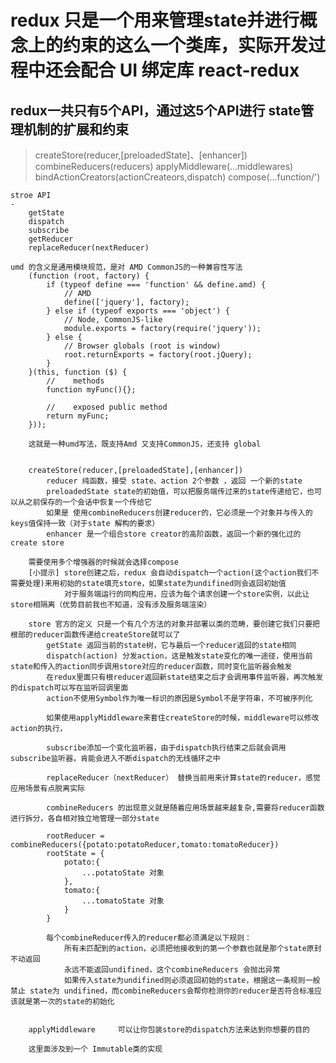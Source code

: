 redux 只是一个用来管理state并进行概念上的约束的这么一个类库，实际开发过程中还会配合 UI 绑定库 react-redux
===
 ## redux一共只有5个API，通过这5个API进行 state管理机制的扩展和约束
>createStore(reducer,[preloadedState]、[enhancer])
  combineReducers(reducers)
  applyMiddleware(...middlewares)
  bindActionCreators(actionCreateors,dispatch)
  compose(...function/')

    stroe API
    -
        getState
        dispatch
        subscribe
        getReducer
        replaceReducer(nextReducer)

    umd 的含义是通用模块规范，是对 AMD CommonJS的一种兼容性写法
        (function (root, factory) {
            if (typeof define === 'function' && define.amd) {
                // AMD
                define(['jquery'], factory);
            } else if (typeof exports === 'object') {
                // Node, CommonJS-like
                module.exports = factory(require('jquery'));
            } else {
                // Browser globals (root is window)
                root.returnExports = factory(root.jQuery);
            }
        }(this, function ($) {
            //    methods
            function myFunc(){};

            //    exposed public method
            return myFunc;
        }));

        这就是一种umd写法，既支持Amd 又支持CommonJS，还支持 global


        createStore(reducer,[preloadedState],[enhancer])
            reducer 纯函数，接受 state、action 2个参数 ，返回 一个新的state
            preloadedState state的初始值，可以把服务端传过来的state传递给它，也可以从之前保存的一个会话中恢复一个传给它
            如果是 使用combineReducers创建reducer的，它必须是一个对象并与传入的keys值保持一致（对于state 解构的要求）
            enhancer 是一个组合store creator的高阶函数，返回一个新的强化过的create store

        需要使用多个增强器的时候就会选择compose
        [小提示] store创建之后，redux 会自动dispatch一个action(这个action我们不需要处理)来用初始的state填充store，如果state为undifined则会返回初始值
                对于服务端运行的同构应用，应该为每个请求创建一个store实例，以此让store相隔离（优势目前我也不知道，没有涉及服务端渲染）

        store 官方的定义 只是一个有几个方法的对象并部署以类的范畴，要创建它我们只要把根部的reducer函数传递给createStore就可以了
            getState 返回当前的state树，它与最后一个reducer返回的state相同
            dispatch(action) 分发action，这是触发state变化的唯一途径，使用当前state和传入的action同步调用store对应的reducer函数，同时变化监听器会触发
            在redux里面只有根reducer返回新state结束之后才会调用事件监听器，再次触发的dispatch可以写在监听回调里面
            action不使用Symbol作为唯一标识的原因是Symbol不是字符串，不可被序列化

            如果使用applyMiddleware来套住createStore的时候，middleware可以修改action的执行，

            subscribe添加一个变化监听器，由于dispatch执行结束之后就会调用subscribe监听器，肯能会进入不断dispatch的无线循环之中

            replaceReducer（nextReducer） 替换当前用来计算state的reducer，感觉应用场景有点脱离实际

            combineReducers 的出现意义就是随着应用场景越来越复杂,需要将reducer函数进行拆分，各自相对独立地管理一部分state

            rootReducer = combineReducers({potato:potatoReducer,tomato:tomatoReducer})
            rootState = {
                potato:{
                    ...potatoState 对象
                },
                tomato:{
                    ...tomatoState 对象
                }
            }

            每个combineReducer传入的reducer都必须满足以下规则：
                所有未匹配到的action，必须把他接收到的第一个参数也就是那个state原封不动返回
                永远不能返回undifined，这个combineReducers 会抛出异常
                如果传入state为undifined则必须返回初始的state，根据这一条规则一般禁止 state为 undifined，而combineReducers会帮你检测你的reducer是否符合标准应该就是第一次的state的初始化


        applyMiddleware     可以让你包装store的dispatch方法来达到你想要的目的

        这里面涉及到一个 Immutable类的实现


